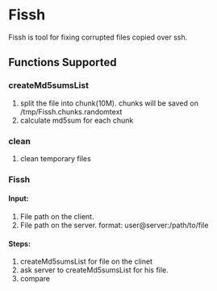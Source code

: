 # Fissh
Fissh is tool for fixing corrupted files copied over ssh.

## Functions Supported
### createMd5sumsList
1. split the file into chunk(10M). chunks will be saved on /tmp/Fissh.chunks.randomtext
2. calculate md5sum for each chunk
### 
### clean
1. clean temporary files 
### Fissh
#### Input:
1. File path on the client.
2. File path on the server. format: user@server:/path/to/file
#### Steps:
1. createMd5sumsList for file on the clinet
2. ask server to createMd5sumsList for his file.
2. compare 
